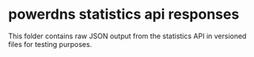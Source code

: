 # powerdns statistics api responses

This folder contains raw JSON output from the statistics API in versioned files for testing purposes.